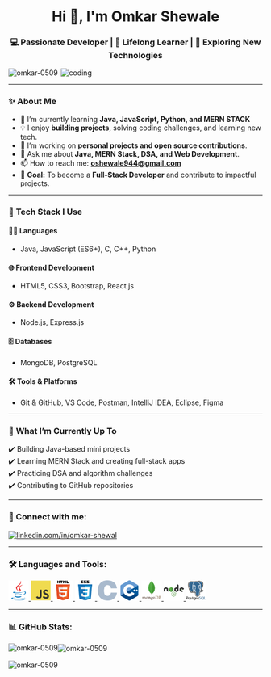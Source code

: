 <h1 align="center">Hi 👋, I'm Omkar Shewale</h1>
<h3 align="center">💻 Passionate Developer | 🚀 Lifelong Learner | 🌱 Exploring New Technologies</h3>

<img align="right" alt="coding" width="400" src="https://camo.githubusercontent.com/2366b34bb903c09617990fb5fff4622f3e941349e846ddb7e73df872a9d21233/68747470733a2f2f63646e2e6472696262626c652e636f6d2f75736572732f3733303730332f73637265656e73686f74732f363538313234332f6176656e746f2e676966" />

<p align="left">
  <img src="https://komarev.com/ghpvc/?username=omkar-0509&label=Profile%20views&color=0e75b6&style=flat" alt="omkar-0509" />
</p>

---

### ✨ **About Me**
- 🌱 I’m currently learning **Java, JavaScript, Python, and MERN STACK**
- 💡 I enjoy **building projects**, solving coding challenges, and learning new tech.
- 🔭 I’m working on **personal projects and open source contributions**.
- 💬 Ask me about **Java, MERN Stack, DSA, and Web Development**.
- 📫 How to reach me: **oshewale944@gmail.com**
- 🎯 **Goal:** To become a **Full-Stack Developer** and contribute to impactful projects.

---

### 🚀 **Tech Stack I Use**

#### 👨‍💻 **Languages**
- Java, JavaScript (ES6+), C, C++, Python

#### 🌐 **Frontend Development**
- HTML5, CSS3, Bootstrap, React.js

#### ⚙️ **Backend Development**
- Node.js, Express.js

#### 🗄️ **Databases**
- MongoDB, PostgreSQL

#### 🛠️ **Tools & Platforms**
- Git & GitHub, VS Code, Postman, IntelliJ IDEA, Eclipse, Figma

---

### 🌟 **What I’m Currently Up To**
✔️ Building Java-based mini projects  
✔️ Learning MERN Stack and creating full-stack apps  
✔️ Practicing DSA and algorithm challenges  
✔️ Contributing to GitHub repositories  

---

<h3 align="left">🤝 Connect with me:</h3>
<p align="left">
  <a href="https://linkedin.com/in/omkar-shewal" target="_blank">
    <img align="center" src="https://raw.githubusercontent.com/rahuldkjain/github-profile-readme-generator/master/src/images/icons/Social/linked-in-alt.svg" alt="linkedin.com/in/omkar-shewal" height="30" width="40" />
  </a>
</p>

---

<h3 align="left">🛠️ Languages and Tools:</h3>
<p align="left">
  <a href="https://www.java.com" target="_blank" rel="noreferrer">
    <img src="https://raw.githubusercontent.com/devicons/devicon/master/icons/java/java-original.svg" alt="java" width="40" height="40" />
  </a>
  <a href="https://developer.mozilla.org/en-US/docs/Web/JavaScript" target="_blank" rel="noreferrer">
    <img src="https://raw.githubusercontent.com/devicons/devicon/master/icons/javascript/javascript-original.svg" alt="javascript" width="40" height="40" />
  </a>
  <a href="https://www.w3.org/html/" target="_blank" rel="noreferrer">
    <img src="https://raw.githubusercontent.com/devicons/devicon/master/icons/html5/html5-original-wordmark.svg" alt="html5" width="40" height="40" />
  </a>
  <a href="https://www.w3schools.com/css/" target="_blank" rel="noreferrer">
    <img src="https://raw.githubusercontent.com/devicons/devicon/master/icons/css3/css3-original-wordmark.svg" alt="css3" width="40" height="40" />
  </a>
  <a href="https://www.cprogramming.com/" target="_blank" rel="noreferrer">
    <img src="https://raw.githubusercontent.com/devicons/devicon/master/icons/c/c-original.svg" alt="c" width="40" height="40" />
  </a>
  <a href="https://www.w3schools.com/cpp/" target="_blank" rel="noreferrer">
    <img src="https://raw.githubusercontent.com/devicons/devicon/master/icons/cplusplus/cplusplus-original.svg" alt="cplusplus" width="40" height="40" />
  </a>
  <a href="https://www.mongodb.com/" target="_blank" rel="noreferrer">
    <img src="https://raw.githubusercontent.com/devicons/devicon/master/icons/mongodb/mongodb-original-wordmark.svg" alt="mongodb" width="40" height="40" />
  </a>
  <a href="https://nodejs.org" target="_blank" rel="noreferrer">
    <img src="https://raw.githubusercontent.com/devicons/devicon/master/icons/nodejs/nodejs-original-wordmark.svg" alt="nodejs" width="40" height="40" />
  </a>
  <a href="https://www.postgresql.org" target="_blank" rel="noreferrer">
    <img src="https://raw.githubusercontent.com/devicons/devicon/master/icons/postgresql/postgresql-original-wordmark.svg" alt="postgresql" width="40" height="40" />
  </a>
</p>

---

<h3 align="left">📊 GitHub Stats:</h3>

<p>
  <img align="left" src="https://github-readme-stats.vercel.app/api/top-langs?username=omkar-0509&show_icons=true&locale=en&layout=compact" alt="omkar-0509" />
</p>

<p>
  <img align="center" src="https://github-readme-stats.vercel.app/api?username=omkar-0509&show_icons=true&locale=en" alt="omkar-0509" />
</p>

<p>
  <img align="center" src="https://github-readme-streak-stats.herokuapp.com/?user=omkar-0509" alt="omkar-0509" />
</p>

